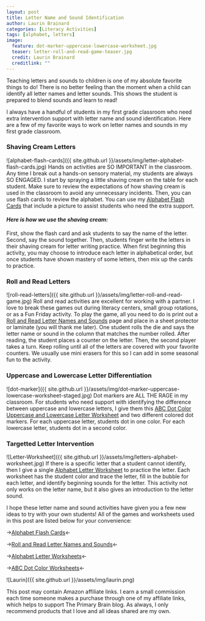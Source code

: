 ```yaml
---
layout: post
title: Letter Name and Sound Identification
author: Laurin Brainard
categories: [Literacy Activities]
tags: [alphabet, letters]
image:
  feature: dot-marker-uppercase-lowercase-worksheet.jpg
  teaser: letter-roll-and-read-game-teaser.jpg
  credit: Laurin Brainard
  creditlink: ""
---
```

Teaching letters and sounds to children is one of my absolute favorite things to do! There is no better feeling than the moment when a child can identify all letter names and letter sounds. This shows the student is prepared to blend sounds and learn to read! 

I always have a handful of students in my first grade classroom who need extra intervention support with letter name and sound identification. Here are a few of my favorite ways to work on letter names and sounds in my first grade classroom.

### Shaving Cream Letters
![alphabet-flash-cards]({{ site.github.url }}/assets/img/letter-alphabet-flash-cards.jpg)
Hands on activities are SO IMPORTANT in the classroom. Any time I break out a hands-on sensory material, my students are always SO ENGAGED. I start by spraying a little shaving cream on the table for each student. Make sure to review the expectations of how shaving cream is used in the classroom to avoid any unnecessary incidents. Then, you can use flash cards to review the alphabet. You can use my [Alphabet Flash Cards](https://www.teacherspayteachers.com/Product/Alphabet-Letter-Flash-Cards-4360287?utm_source=My%20Blog&utm_campaign=Letter%20Name%20and%20Sound%20Identification) that include a picture to assist students who need the extra support. 

#### *Here is how we use the shaving cream:*
First, show the flash card and ask students to say the name of the letter. Second, say the sound together. Then, students finger write the letters in their shaving cream for letter writing practice. When first beginning this activity, you may choose to introduce each letter in alphabetical order, but once students have shown mastery of some letters, then mix up the cards to practice. 

### Roll and Read Letters
![roll-read-letters]({{ site.github.url }}/assets/img/letter-roll-and-read-game.jpg)
Roll and read activities are excellent for working with a partner. I love to break these games out during literacy centers, small group rotations, or as a Fun Friday activity. To play the game, all you need to do is print out a [Roll and Read Letter Names and Sounds](https://www.teacherspayteachers.com/Product/Roll-and-Read-Letter-Names-and-Sounds-Activity-3091774?utm_source=My%20Blog&utm_campaign=Letter%20Name%20and%20Sound%20Identification) page and place in a sheet protector or laminate (you will thank me later). One student rolls the die and says the letter name or sound in the column that matches the number rolled. After reading, the student places a counter on the letter. Then, the second player takes a turn. Keep rolling until all of the letters are covered with your favorite counters. We usually use mini erasers for this so I can add in some seasonal fun to the activity. 

### Uppercase and Lowercase Letter Differentiation
![dot-marker]({{ site.github.url }}/assets/img/dot-marker-uppercase-lowercase-worksheet-staged.jpg)
Dot markers are ALL THE RAGE in my classroom. For students who need support with identifying the difference between uppercase and lowercase letters, I give them this [ABC Dot Color Uppercase and Lowercase Letter Worksheet](https://www.teacherspayteachers.com/Product/ABC-Dot-Color-Uppercase-and-Lowercase-Letter-Worksheets-3829464?utm_source=My%20Blog&utm_campaign=Letter%20Name%20and%20Sound%20Intervention%20Blog%20Post) and two different colored dot markers. For each uppercase letter, students dot in one color. For each lowercase letter, students dot in a second color. 

### Targetted Letter Intervention
![Letter-Worksheet]({{ site.github.url }}/assets/img/letters-alphabet-worksheet.jpg)
If there is a specific letter that a student cannot identify, then I give a single [Alphabet Letter Worksheet](https://www.teacherspayteachers.com/Product/Alphabet-Letter-Worksheets-4220898?utm_source=My%20Blog&utm_campaign=Letter%20Name%20and%20Sound%20Intervention) to practice the letter. Each worksheet has the student color and trace the letter, fill in the bubble for each letter, and identify beginning sounds for the letter. This activity not only works on the letter name, but it also gives an introduction to the letter sound. 

I hope these letter name and sound activities have given you a few new ideas to try with your own students! All of the games and worksheets used in this post are listed below for your convenience: 

->[Alphabet Flash Cards](https://www.teacherspayteachers.com/Product/Alphabet-Letter-Flash-Cards-4360287?utm_source=My%20Blog&utm_campaign=Letter%20Name%20and%20Sound%20Identification)<-

->[Roll and Read Letter Names and Sounds](https://www.teacherspayteachers.com/Product/Roll-and-Read-Letter-Names-and-Sounds-Activity-3091774?utm_source=My%20Blog&utm_campaign=Letter%20Name%20and%20Sound%20Identification)<-

->[Alphabet Letter Worksheets](https://www.teacherspayteachers.com/Product/Alphabet-Letter-Worksheets-4220898?utm_source=My%20Blog&utm_campaign=Letter%20Name%20and%20Sound%20Intervention)<-

->[ABC Dot Color Worksheets](https://www.teacherspayteachers.com/Product/Dot-Marker-Uppercase-and-Lowercase-Letter-Worksheets-3829464?utm_source=My%20Blog&utm_campaign=Letter%20Name%20and%20Sound%20Identification)<-

<script async data-uid="979cc2dfad" src="https://theprimarybrain.ck.page/979cc2dfad/index.js"></script>

![Laurin]({{ site.github.url }}/assets/img/laurin.png)

This post may contain Amazon affiliate links. I earn a small commission each time someone makes a purchase through one of my affiliate links, which helps to support The Primary Brain blog. As always, I only recommend products that I love and all ideas shared are my own. 
